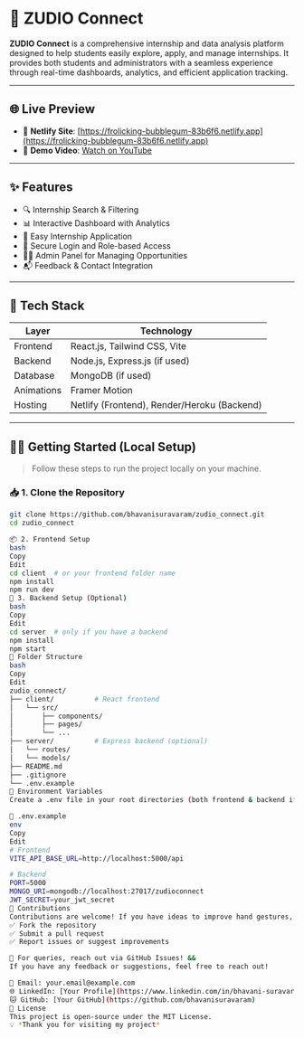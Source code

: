 # 🚀 ZUDIO Connect

**ZUDIO Connect** is a comprehensive internship and data analysis platform designed to help students easily explore, apply, and manage internships. It provides both students and administrators with a seamless experience through real-time dashboards, analytics, and efficient application tracking.

---

## 🌐 Live Preview

- 🔗 **Netlify Site**: [https://frolicking-bubblegum-83b6f6.netlify.app](https://frolicking-bubblegum-83b6f6.netlify.app)
- 🎥 **Demo Video**: [Watch on YouTube](https://youtu.be/YOUR_DEMO_VIDEO_LINK)

---

## ✨ Features

- 🔍 Internship Search & Filtering
- 📊 Interactive Dashboard with Analytics
- 📝 Easy Internship Application
- 🔐 Secure Login and Role-based Access
- 🧑‍💼 Admin Panel for Managing Opportunities
- 📬 Feedback & Contact Integration

---

## 🧱 Tech Stack

| Layer     | Technology                      |
|-----------|----------------------------------|
| Frontend  | React.js, Tailwind CSS, Vite     |
| Backend   | Node.js, Express.js (if used)    |
| Database  | MongoDB (if used)                |
| Animations| Framer Motion                    |
| Hosting   | Netlify (Frontend), Render/Heroku (Backend)

---

## 🧑‍💻 Getting Started (Local Setup)

> Follow these steps to run the project locally on your machine.

### 📥 1. Clone the Repository

```bash
git clone https://github.com/bhavanisuravaram/zudio_connect.git
cd zudio_connect

📦 2. Frontend Setup
bash
Copy
Edit
cd client  # or your frontend folder name
npm install
npm run dev
🔧 3. Backend Setup (Optional)
bash
Copy
Edit
cd server  # only if you have a backend
npm install
npm start
📁 Folder Structure
bash
Copy
Edit
zudio_connect/
├── client/          # React frontend
│   └── src/
│       ├── components/
│       ├── pages/
│       └── ...
├── server/          # Express backend (optional)
│   └── routes/
│   └── models/
├── README.md
├── .gitignore
└── .env.example
🔐 Environment Variables
Create a .env file in your root directories (both frontend & backend if needed):

📄 .env.example
env
Copy
Edit
# Frontend
VITE_API_BASE_URL=http://localhost:5000/api

# Backend
PORT=5000
MONGO_URI=mongodb://localhost:27017/zudioconnect
JWT_SECRET=your_jwt_secret
🤝 Contributions
Contributions are welcome! If you have ideas to improve hand gestures, feel free to:
✅ Fork the repository
✅ Submit a pull request
✅ Report issues or suggest improvements

📩 For queries, reach out via GitHub Issues! &&
If you have any feedback or suggestions, feel free to reach out!

📩 Email: your.email@example.com  
🌐 LinkedIn: [Your Profile](https://www.linkedin.com/in/bhavani-suravaram/)  
🐱 GitHub: [Your GitHub](https://github.com/bhavanisuravaram)
🔗 License
This project is open-source under the MIT License.
💡 *Thank you for visiting my project*







